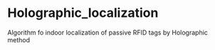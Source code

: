 # Holographic_localization
Algorithm fo indoor localization of passive RFID tags by Holographic method
